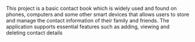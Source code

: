 This project is a basic contact book which is widely used and found on phones, computers and some other smart devices that allows users to store and manage the contact information of their family and friends. The application supports essential features such as adding, viewing and deleting contact details